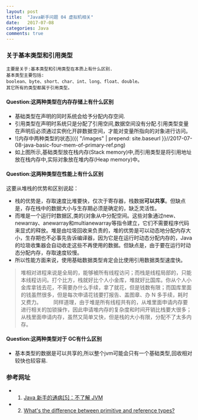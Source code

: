 ```yaml
---
layout: post
title:  "Java新手问题 04 虚拟机相关"
date:   2017-07-08
categories: Java
comments: true
---
```


### 关于基本类型和引用类型
    主要是关于:基本类型和引用类型在本质上有什么区别. 
    基本类型主要包括:
    boolean、byte、short、char、int、long、float、double。
    其它所有的类型都属于引用类型。


#### Question:这两种类型在内存存储上有什么区别
+ 基础类型在声明的同时系统会给予分配内存空间.
+ 引用类型在声明时系统只是分配了引用空间,数据空间没有分配.引用类型变量在声明后必须通过实例化开辟数据空间，才能对变量所指向的对象进行访问。
+ ![内存中两种类型的状态]({{ "/images" | prepend: site.baseurl }}//2017-07-08-java-basic-four-mem-of-primary-ref.png)
+ 如上图所示,基础类型放在栈内存(Stack memory)中,而引用类型是将引用地址放在栈内存中,实际对象放在堆内存(Heap memory)中。

#### Question:这两种类型在性能上有什么区别
这要从堆栈的优势和区别说起：
+ 栈的优势是，存取速度比堆要快，仅次于寄存器，栈数据**可以共享**。但缺点是，存在栈中的数据大小与生存期必须是确定的，缺乏灵活性。
+ 而堆是一个运行时数据区,类的(对象从中分配空间。这些对象通过new、newarray、anewarray和multianewarray等指令建立，它们不需要程序代码来显式的释放。堆是由垃圾回收来负责的，堆的优势是可以动态地分配内存大小，生存期也不必事先告诉编译器，因为它是在运行时动态分配内存的，Java的垃圾收集器会自动收走这些不再使用的数据。但缺点是，由于要在运行时动态分配内存，存取速度较慢。
+ 所以性能方面来说，使用基础数据类型肯定会比使用引用数据类型速度快。
> 堆相对进程来说是全局的，能够被所有线程访问；而栈是线程局部的，只能本线程访问。打个比方，栈就好比个人小金库，堆就好比国库。你从个人小金库拿钱去花，不需要办什么手续，拿了就花，但是钱数有限；而国库里面的钱虽然很多，但是每次申请花钱要打报告、盖图章、办 N 多手续，耗时又费力。
　　同样道理，由于堆是所有线程共有的，从堆里面申请内存要进行相关的加锁操作，因此申请堆内存的复杂度和时间开销比栈要大很多；从栈里面申请内存，虽然又简单又快，但是栈的大小有限，分配不了太多内存。

#### Question:这两种类型对于 GC有什么区别
+ 基本类型的数据是可以共享的,所以整个jvm可能会只有一个基础类型,回收相对较快也较容易.

### 参考网址
* 1. [Java 新手的通病[5]：不了解 JVM](https://program-think.blogspot.com/2009/05/defect-of-java-beginner-5-jvm.html)
* 2. [What's the difference between primitive and reference types?](https://stackoverflow.com/questions/8790809/whats-the-difference-between-primitive-and-reference-types)

